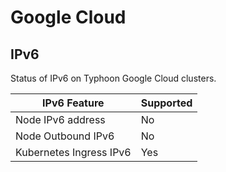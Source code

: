 # Google Cloud

## IPv6

Status of IPv6 on Typhoon Google Cloud clusters.

| IPv6 Feature            | Supported |
|-------------------------|-----------|
| Node IPv6 address       | No        |
| Node Outbound IPv6      | No        |
| Kubernetes Ingress IPv6 | Yes       |
